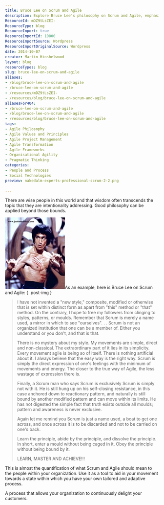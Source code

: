 ```yaml
---
title: Bruce Lee on Scrum and Agile
description: Explore Bruce Lee's philosophy on Scrum and Agile, emphasizing simplicity and adaptability to enhance your organization's processes and customer satisfaction.
ResourceId: mDZ9tLsZEI-
ResourceType: blog
ResourceImport: true
ResourceImportId: 10800
ResourceImportSource: Wordpress
ResourceImportOriginalSource: Wordpress
date: 2014-10-07
creator: Martin Hinshelwood
layout: blog
resourceTypes: blog
slug: bruce-lee-on-scrum-and-agile
aliases:
- /blog/bruce-lee-on-scrum-and-agile
- /bruce-lee-on-scrum-and-agile
- /resources/mDZ9tLsZEI-
- /resources/blog/bruce-lee-on-scrum-and-agile
aliasesFor404:
- /bruce-lee-on-scrum-and-agile
- /blog/bruce-lee-on-scrum-and-agile
- /resources/blog/bruce-lee-on-scrum-and-agile
tags:
- Agile Philosophy
- Agile Values and Principles
- Agile Project Management
- Agile Transformation
- Agile Frameworks
- Organisational Agility
- Pragmatic Thinking
categories:
- People and Process
- Social Technologies
preview: nakedalm-experts-professional-scrum-2-2.png

---
```

There are wise people in this world and that wisdom often transcends the topic that they are intentionality addressing. Good philosophy can be applied beyond those bounds.

![bruce-lee-enterprises-3](images/bruce-lee-enterprises-3-1-1.jpg "bruce-lee-enterprises-3")As an example, here is Bruce Lee on Scrum and Agile:
{ .post-img }

> I have not invented a "new style," composite, modified or otherwise that is set within distinct form as apart from "this" method or "that" method. On the contrary, I hope to free my followers from clinging to styles, patterns, or moulds. Remember that Scrum is merely a name used, a mirror in which to see "ourselves". . . Scrum is not an organized institution that one can be a member of. Either you understand or you don't, and that is that.
>
> There is no mystery about my style. My movements are simple, direct and non-classical. The extraordinary part of it lies in its simplicity. Every movement agile is being so of itself. There is nothing artificial about it. I always believe that the easy way is the right way. Scrum is simply the direct expression of one's feelings with the minimum of movements and energy. The closer to the true way of Agile, the less wastage of expression there is.
>
> Finally, a Scrum man who says Scrum is exclusively Scrum is simply not with it. He is still hung up on his self-closing resistance, in this case anchored down to reactionary pattern, and naturally is still bound by another modified pattern and can move within its limits. He has not digested the simple fact that truth exists outside all moulds; pattern and awareness is never exclusive.
>
> Again let me remind you Scrum is just a name used, a boat to get one across, and once across it is to be discarded and not to be carried on one's back.
>
> Learn the principle, abide by the principle, and dissolve the principle. In short, enter a mould without being caged in it. Obey the principle without being bound by it.
>
> LEARN, MASTER AND ACHIEVE!!!

This is almost the quantification of what Scrum and Agile should mean to the people within your organization. Use it as a tool to aid in your movement towards a state within which you have your own tailored and adaptive process.

A process that allows your organization to continuously delight your customers.
